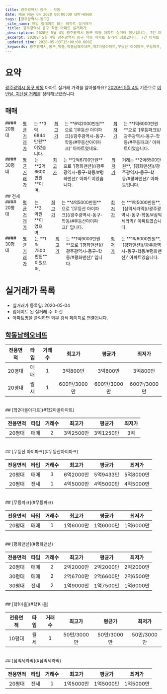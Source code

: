 ```yaml
---
title: 광주광역시 동구 - 학동
date: Mon May 04 2020 00:00:00 GMT+0900
tags: [광주광역시-동구]
_site_name: 매일 업데이트 되는 아파트 실거래가
_title: 광주광역시 동구 학동 아파트 실거래가
_description: 2020년 5월 4일 광주광역시 동구 학동 아파트 실거래 정보입니다. 7건 아파트 정보가 있습니다.
_excerpt: 2020년 5월 4일 광주광역시 동구 학동 아파트 실거래 정보입니다. 7건 아파트 정보가 있습니다.
_updated_time: 2020-05-03T15:00:00.000Z
_keywords: 광주광역시,동구,학동,학동남해오네뜨,학2마을아파트,무등산 아이파크,무등파크,평화맨션,학1마을,삼익세라믹
---
```





# 요약
<ins>광주광역시 동구 학동</ins> 아파트 실거래 가격을 알아볼까요? <ins>2020년 5월 4일</ins> 기준으로 <ins>이번달, 지난달 거래</ins>를 정리해보았습니다.

## 매매
<div class="container">
<div class="six columns" markdown="1">
#### 20평대
<ins>평균 거래가</ins>는 **3억6844만원**이었습니다. <ins>최고가</ins>는 **6억2000만원**으로 '[무등산 아이파크](/광주광역시-동구-학동/#무등산아이파크)' 아파트였네요. <ins>최저가</ins>는 **1억6000만원**으로 '[무등파크](/광주광역시-동구-학동/#무등파크)' 아파트이었습니다.
</div>
<div class="six columns" markdown="1">
#### 30평대
<ins>평균 거래가</ins>는 **2억6600만원**이며, <ins>최고가</ins>는 **2억6700만원**으로 '[평화맨션](/광주광역시-동구-학동/#평화맨션)' 아파트이었습니다. <ins>최저가</ins> 거래는 **2억6500만원**, '[평화맨션](/광주광역시-동구-학동/#평화맨션)' 아파트입니다.
</div>
</div>
## 전세
<div class="container">
<div class="six columns" markdown="1">
#### 20평대
<ins>평균 거래가</ins>는 **3억원**이었으며, <ins>최고가</ins>는 **4억5000만원**으로 '[무등산 아이파크](/광주광역시-동구-학동/#무등산아이파크)' 입니다. <ins>최저가</ins>는 **1억5000만원**, '[삼익세라믹](/광주광역시-동구-학동/#삼익세라믹)' 아파트였습니다.
</div>
<div class="six columns" markdown="1">
#### 30평대
<ins>평균 거래가</ins>는 **1억7500만원**이었으며, <ins>최고가</ins>는 **1억9000만원**으로 '[평화맨션](/광주광역시-동구-학동/#평화맨션)' 입니다. <ins>최저가</ins>는 **1억6000만원**, '[평화맨션](/광주광역시-동구-학동/#평화맨션)' 아파트였습니다.
</div>
</div>



# 실거래가 목록
- 실거래가 등록일: 2020-05-04
- 업데이트 된 실거래 수: 0 건
- 아파트명을 클릭하면 외부 검색 페이지로 연결됩니다.

## [학동남해오네뜨](#학동남해오네뜨)

|전용면적|타입|거래수|최고가|평균가|최저가|
|:---:|:---:|:---:|:---:|:---:|:---:|
|20평대|<span class="deal-type-1">매매</span>|1|3억800만|3억800만|3억800만|
|20평대|<span class="deal-type-3">월세</span>|1|600만/3000만|600만/3000만|600만/3000만|

<br/>
## [학2마을아파트](#학2마을아파트)

|전용면적|타입|거래수|최고가|평균가|최저가|
|:---:|:---:|:---:|:---:|:---:|:---:|
|20평대|<span class="deal-type-1">매매</span>|2|3억2500만|3억1250만|3억|

<br/>
## [무등산 아이파크](#무등산아이파크)

|전용면적|타입|거래수|최고가|평균가|최저가|
|:---:|:---:|:---:|:---:|:---:|:---:|
|20평대|<span class="deal-type-1">매매</span>|3|6억2000만|5억9433만|5억8000만|
|20평대|<span class="deal-type-2">전세</span>|1|4억5000만|4억5000만|4억5000만|

<br/>
## [무등파크](#무등파크)

|전용면적|타입|거래수|최고가|평균가|최저가|
|:---:|:---:|:---:|:---:|:---:|:---:|
|20평대|<span class="deal-type-1">매매</span>|1|1억6000만|1억6000만|1억6000만|

<br/>
## [평화맨션](#평화맨션)

|전용면적|타입|거래수|최고가|평균가|최저가|
|:---:|:---:|:---:|:---:|:---:|:---:|
|20평대|<span class="deal-type-1">매매</span>|2|2억2000만|2억2000만|2억2000만|
|30평대|<span class="deal-type-1">매매</span>|2|2억6700만|2억6600만|2억6500만|
|30평대|<span class="deal-type-2">전세</span>|2|1억9000만|1억7500만|1억6000만|

<br/>
## [학1마을](#학1마을)

|전용면적|타입|거래수|최고가|평균가|최저가|
|:---:|:---:|:---:|:---:|:---:|:---:|
|10평대|<span class="deal-type-3">월세</span>|1|50만/3000만|50만/3000만|50만/3000만|

<br/>
## [삼익세라믹](#삼익세라믹)

|전용면적|타입|거래수|최고가|평균가|최저가|
|:---:|:---:|:---:|:---:|:---:|:---:|
|20평대|<span class="deal-type-2">전세</span>|1|1억5000만|1억5000만|1억5000만|

<br/>



